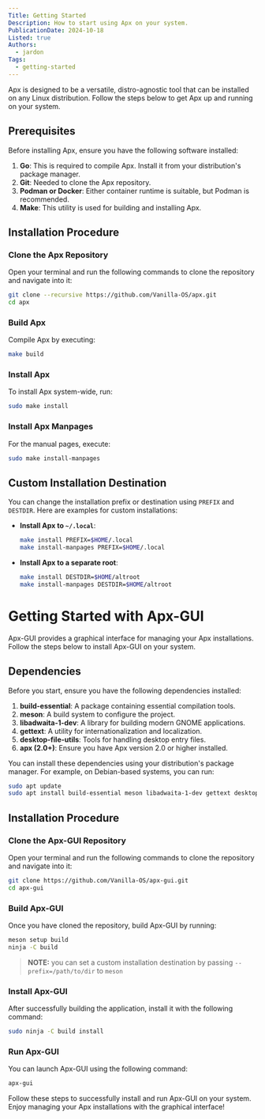 ```yaml
---
Title: Getting Started
Description: How to start using Apx on your system.
PublicationDate: 2024-10-18
Listed: true
Authors: 
  - jardon
Tags:
  - getting-started
---
```


Apx is designed to be a versatile, distro-agnostic tool that can be installed on any Linux distribution. Follow the steps below to get Apx up and running on your system.

## Prerequisites

Before installing Apx, ensure you have the following software installed:

1. **Go**: This is required to compile Apx. Install it from your distribution's package manager.
2. **Git**: Needed to clone the Apx repository.
3. **Podman or Docker**: Either container runtime is suitable, but Podman is recommended.
4. **Make**: This utility is used for building and installing Apx.

## Installation Procedure

### Clone the Apx Repository

Open your terminal and run the following commands to clone the repository and navigate into it:

```bash
git clone --recursive https://github.com/Vanilla-OS/apx.git
cd apx
```

### Build Apx

Compile Apx by executing:

```bash
make build
```

### Install Apx

To install Apx system-wide, run:

```bash
sudo make install
```

### Install Apx Manpages

For the manual pages, execute:

```bash
sudo make install-manpages
```

## Custom Installation Destination

You can change the installation prefix or destination using `PREFIX` and `DESTDIR`. Here are examples for custom installations:

- **Install Apx to `~/.local`**:

  ```bash
  make install PREFIX=$HOME/.local
  make install-manpages PREFIX=$HOME/.local
  ```

- **Install Apx to a separate root**:
  ```bash
  make install DESTDIR=$HOME/altroot
  make install-manpages DESTDIR=$HOME/altroot
  ```

# Getting Started with Apx-GUI

Apx-GUI provides a graphical interface for managing your Apx installations. Follow the steps below to install Apx-GUI on your system.

## Dependencies

Before you start, ensure you have the following dependencies installed:

1. **build-essential**: A package containing essential compilation tools.
2. **meson**: A build system to configure the project.
3. **libadwaita-1-dev**: A library for building modern GNOME applications.
4. **gettext**: A utility for internationalization and localization.
5. **desktop-file-utils**: Tools for handling desktop entry files.
6. **apx (2.0+)**: Ensure you have Apx version 2.0 or higher installed.

You can install these dependencies using your distribution's package manager. For example, on Debian-based systems, you can run:

```bash
sudo apt update
sudo apt install build-essential meson libadwaita-1-dev gettext desktop-file-utils apx
```

## Installation Procedure

### Clone the Apx-GUI Repository

Open your terminal and run the following commands to clone the repository and navigate into it:

```bash
git clone https://github.com/Vanilla-OS/apx-gui.git
cd apx-gui
```

### Build Apx-GUI

Once you have cloned the repository, build Apx-GUI by running:

```bash
meson setup build
ninja -C build
```

> **NOTE:** you can set a custom installation destination by passing `--prefix=/path/to/dir` to `meson`

### Install Apx-GUI

After successfully building the application, install it with the following command:

```bash
sudo ninja -C build install
```

### Run Apx-GUI

You can launch Apx-GUI using the following command:

```bash
apx-gui
```

Follow these steps to successfully install and run Apx-GUI on your system. Enjoy managing your Apx installations with the graphical interface!
